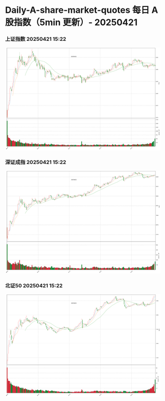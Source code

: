 
# Daily-A-share-market-quotes 每日 A 股指数（5min 更新）- 20250421

### 上证指数 20250421 15:22
![](./fig/2025/4/20250421-sh000001.png)

### 深证成指 20250421 15:22
![](./fig/2025/4/20250421-sz399001.png)

### 北证50 20250421 15:22
![](./fig/2025/4/20250421-bj899050.png)
